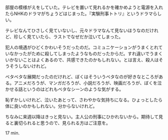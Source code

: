部屋の模様がえをしていた。テレビを置いて見れるかを確かめようと電源を入れたらNHKのドラマがちょうどはじまった。『実験刑事トトリ』というドラマらしい。

テレビなんてひさしく見ていないし、元々ドラマなんて見ないほうなのだけれど、珍しく見ていたら、ラストでなぜだか泣いてしまった。

犯人の境遇がひどくかわいそうだったのだ。コミュニケーションがうまくとれていなかったがために殺してしまったようなものだったからだ。すれ違いでうまくいかないことはよくあるので、共感できたのかもしれない。とは言え、殺人はそうそうしないけれど。

ベタベタな展開だったのだけれど、ぼくはそういうベタなのが好きなところがある。アニメだろうが、マンガだろうが、小説だろうが、映画だろうが、ぼくを泣かせる話というのはどれもベタなシーンのような気がする。

恥ずかしいけれど、泣いたあとって、さわやかな気持ちになる。ひょっとしたら体に良いのかもしれない。分からないけれど。

ちなみに来週以降はきっと見ない。主人公の刑事にひかれないから。期待して見ると裏切られると思うので、見られる方はご注意を。

17 min.
